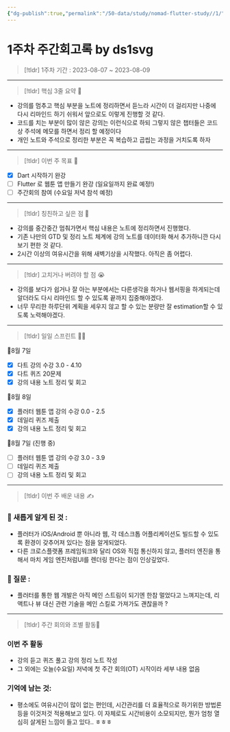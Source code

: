 ```yaml
---
{"dg-publish":true,"permalink":"/50-data/study/nomad-flutter-study//1/"}
---
```


# 1주차 주간회고록 by ds1svg

> [!tldr] 1주차
> 기간 : 2023-08-07 ~ 2023-08-09

---

> [!tldr]  핵심 3줄 요약 💖
- 강의를 멈추고 핵심 부분을 노트에 정리하면서 듣느라 시간이 더 걸리지만 나중에 다시 리마인드 하기 쉬워서 앞으로도 이렇게 진행할 것 같다.
- 코드를 치는 부분이 많이 않은 강의는 이런식으로 하되 그렇지 않은 챕터들은 코드상 주석에 메모를 하면서 정리 할 예정이다
- 개인 노트와 주석으로 정리한 부분은 꼭 복습하고 곱씹는 과정을 거치도록 하자

---

> [!tldr]  이번 주 목표 🎯
- [x] Dart 시작하기 완강
- [ ] Flutter 로 웹툰 앱 만들기 완강 (일요일까지 완료 예정!)
- [ ] 주간회의 참여 (수요일 저녁 참석 예정)

---

> [!tldr] 칭친하고 싶은 점 👏
- 강의를 중간중간 멈춰가면서 핵심 내용은 노트에 정리하면서 진행했다.
- 기존 나만의 GTD 및 정리 노트 체계에 강의 노트를 데이터화 해서 추가하니깐 다시 보기 편한 것 같다.
- 2시간 이상의 여유시간을 위해 새벽기상을 시작했다. 아직은 좀 어렵다. 

---

> [!tldr] 고치거나 버려야 할 점 😭
- 강의를 보다가 쉽거나 잘 아는 부분에서는 다른생각을 하거나 웹서핑을 하게되는데 알더라도 다시 리마인드 할 수 있도록 끝까지 집중해야겠다. 
- 너무 무리한 하루단위 계획을 세우지 않고 할 수 있는 분량만 잘 estimation할 수 있도록 노력해야겠다.

---

> [!tldr] 일일 스프린트 🏃‍♀

🔽8월 7일
- [x] 다트 강의 수강 3.0 - 4.10
- [x] 다트 퀴즈 20문제
- [x] 강의 내용 노트 정리 및 회고

🔽8월 8일
- [x] 플러터 웹툰 앱 강의 수강 0.0 - 2.5
- [x] 데일리 퀴즈 제출
- [x] 강의 내용 노트 정리 및 회고

🔽8월 7일 (진행 중)
- [ ] 플러터 웹툰 앱 강의 수강 3.0 - 3.9
- [ ] 데일리 퀴즈 제출
- [ ] 강의 내용 노트 정리 및 회고

---

> [!tldr]  이번 주 배운 내용 ✍️

### 🤩 새롭게 알게 된 것 :
- 플러터가 iOS/Android 뿐 아니라 웹, 각 데스크톱 어플리케이션도 빌드할 수 있도록 환경이 갖추어져 있다는 점을 알게되었다.
- 다른 크로스플랫폼 프레임워크와 달리 OS와 직접 통신하지 않고, 플러터 엔진을 통해서 마치 게임 엔진처럼UI를 렌더링 한다는 점이 인상깊었다.

### 🤔 질문 :
- 플러터를 통한 웹 개발은 아직 메인 스트림이 되기엔 한참 멀었다고 느껴지는데, 리액트나 뷰 대신 관련 기술을 메인 스킬로 가져가도 괜찮을까 ? 
---

> [!tldr] 주간 회의와 조별 활동💖

### 이번 주 활동
- 강의 듣고 퀴즈 풀고 강의 정리 노트 작성
-  그 외에는 오늘(수요일) 저녁에 첫 주간 회의(OT) 시작이라 세부 내용 없음

### 기억에 남는 것:
- 평소에도 여유시간이 많이 없는 편인데, 시간관리를 더 효율적으로 하기위한 방법론 등을 이것저것 적용해보고 있다. 이 자체로도 시간비용이 소모되지만, 뭔가 엄청 열심히 살게된 느낌이 들고 있다.. ㅎㅎㅎ


